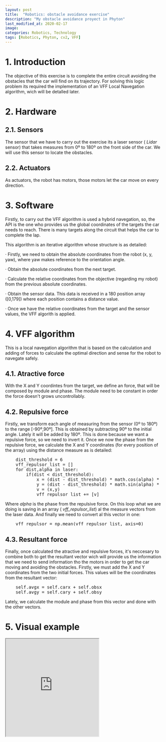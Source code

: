 ```yaml
---
layout: post
title:  "Robotics: obstacle avoidance exercise"
description: "My obstacle avoidance proyect in Phyton"
last_modified_at: 2020-02-17
image:
categories: Robotics, Technology
tags: [Robotics, Phyton, cv2, VFF]
---
```


# 1. Introduction
The objective of this exercise is to complete the entire circuit avoiding the obstacles that the car will find on its trajectory.
For solving this logic problem its required the implementation of an VFF Local Navegation algorithm, wich will be detalled later.

# 2. Hardware
## 2.1. Sensors
The sensor that we have to carry out the exercise its a laser sensor (<em> Lidar </em> sensor) that takes measures from 0º to 180º on the front side of the car. We will use this sensor to locate the obstacles.

## 2.2. Actuators
As actuators, the robot has motors, those motors let the car move on every direction.

# 3. Software
Firstly, to carry out the VFF algorithm is used a hybrid navegation, so, the API is the one who provides us the global coordinates of the targets the car needs to reach. There is many targets along the circuit that helps the car to complete the lap.

This algorithm is an iterative algorithm whose structure is as detailed:

<p>
    · Firstly, we need to obtain the absolute coordinates from the robot (x, y, yaw), where yaw makes reference to the orientation angle.
</p>
<p>
    · Obtain the absolute coordinates from the next target.
</p>
<p>
    · Calculate the relative coordinates from the objective (regarding my robot) from the previous absolute coordinates.
</p>
<p>
    · Obtain the sensor data. This data is received in a 180 position array ([0,179]) where each position contains a distance value.
 </p>
 <p>
    · Once we have the relative coordinates from the target and the sensor values, the VFF algorith is applied.
  </p>
  
# 4. VFF algorithm
This is a local navegation algorithm that is based on the calculation and adding of forces to calculate the optimal direction and sense for the robot to navegate safely.

## 4.1. Atractive force
With the X and Y coordintes from the target, we define an force, that will be composed by module and phase. The module need to be constant in order the force doesn't grows uncontrollably.

## 4.2. Repulsive force
Firstly, we transform each angle of measuring from the sensor (0º to 180º) to the range [-90º,90º]. This is obtained by subtracting 90º to the initial angle. Lately it will be added by 180º. This is done because we want a repulsive force, so we need to invert it. Once we now the phase from the repulsive force, we calculate the X and Y coordinates (for every position of the array) using the distance measure as is detailed:

<pre>
    dist_threshold = 6
    vff_repulsor_list = []
    for dist,alpha in laser:
        if(dist < dist_threshold):
            x = (dist - dist_threshold) * math.cos(alpha) * -1
            y = (dist - dist_threshold) * math.sin(alpha) * -1
            v = (x,y)
            vff_repulsor_list += [v]
</pre>
Where <em> alpha </em> is the phase from the repulsive force. On this loop what we are doing is saving in an array (<em> vff_repulsor_list</em>) al the measure vectors from the laser data. And finally we need to convert al this vector in one:

<pre>
    vff_repulsor = np.mean(vff_repulsor_list, axis=0)
</pre>

## 4.3. Resultant force
Finally, once calculated the atractive and repulsive forces, it's neccesary to combine both to get the resultant vector wich will provide us the information that we need to send information tho the motors in order to get the car moving and avoiding the obstacles.
Firstly, we must add the X and Y coordinates from the two initial forces. This values will be the coordinates from the resultant vector:
<pre>
    self.avgx = self.carx + self.obsx
    self.avgy = self.cary + self.obsy
</pre>
Lately, we calculate the module and phase from this vector and done with the other vectors.

# 5. Visual example
<pre>
<iframe width="auto" height="315" src="https://www.youtube.com/embed/bNhEaRjoX08" frameborder="1" allow="accelerometer; autoplay; encrypted-media; gyroscope; picture-in-picture" allowfullscreen></iframe>
</pre>
